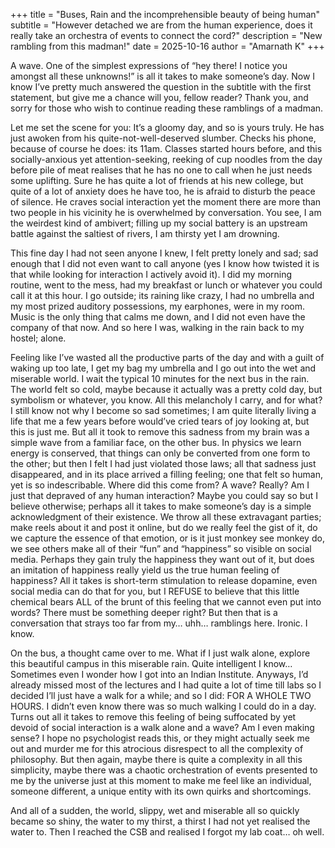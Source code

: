 +++
title = "Buses, Rain and the incomprehensible beauty of being human"
subtitle = "However detached we are from the human experience, does it really take an orchestra of events to connect the cord?"
description = "New rambling from this madman!"
date = 2025-10-16
author = "Amarnath K"
+++

A wave. One of the simplest expressions of “hey there! I notice you amongst all these unknowns!” is all it takes to make someone’s day. Now I know I’ve pretty much answered the question in the subtitle with the first statement, but give me a chance will you, fellow reader? Thank you, and sorry for those who wish to continue reading these ramblings of a madman.

Let me set the scene for you: It’s a gloomy day, and so is yours truly. He has just awoken from his quite-not-well-deserved slumber. Checks his phone, because of course he does: its 11am. Classes started hours before, and this socially-anxious yet attention-seeking, reeking of cup noodles from the day before pile of meat realises that he has no one to call when he just needs some uplifting. Sure he has quite a lot of friends at his new college, but quite of a lot of anxiety does he have too, he is afraid to disturb the peace of silence. He craves social interaction yet the moment there are more than two people in his vicinity he is overwhelmed by conversation. You see, I am the weirdest kind of ambivert; filling up my social battery is an upstream battle against the saltiest of rivers, I am thirsty yet I am drowning.

This fine day I had not seen anyone I knew, I felt pretty lonely and sad; sad enough that I did not even want to call anyone (yes I know how twisted it is that while looking for interaction I actively avoid it). I did my morning routine, went to the mess, had my breakfast or lunch or whatever you could call it at this hour. I go outside; its raining like crazy, I had no umbrella and my most prized auditory possessions, my earphones, were in my room. Music is the only thing that calms me down, and I did not even have the company of that now. And so here I was, walking in the rain back to my hostel; alone.

Feeling like I’ve wasted all the productive parts of the day and with a guilt of waking up too late, I get my bag my umbrella and I go out into the wet and miserable world. I wait the typical 10 minutes for the next bus in the rain. The world felt so cold, maybe because it actually was a pretty cold day, but symbolism or whatever, you know. All this melancholy I carry, and for what? I still know not why I become so sad sometimes; I am quite literally living a life that me a few years before would’ve cried tears of joy looking at, but this is just me. But all it took to remove this sadness from my brain was a simple wave from a familiar face, on the other bus. In physics we learn energy is conserved, that things can only be converted from one form to the other; but then I felt I had just violated those laws; all that sadness just disappeared, and in its place arrived a filling feeling; one that felt so human, yet is so indescribable. Where did this come from? A wave? Really? Am I just that depraved of any human interaction? Maybe you could say so but I believe otherwise; perhaps all it takes to make someone’s day is a simple acknowledgment of their existence. We throw all these extravagant parties; make reels about it and post it online, but do we really feel the gist of it, do we capture the essence of that emotion, or is it just monkey see monkey do, we see others make all of their “fun” and “happiness” so visible on social media. Perhaps they gain truly the happiness they want out of it, but does an imitation of happiness really yield us the true human feeling of happiness? All it takes is short-term stimulation to release dopamine, even social media can do that for you, but I REFUSE to believe that this little chemical bears ALL of the brunt of this feeling that we cannot even put into words? There must be something deeper right? But then that is a conversation that strays too far from my… uhh… ramblings here. Ironic. I know.

On the bus, a thought came over to me. What if I just walk alone, explore this beautiful campus in this miserable rain. Quite intelligent I know… Sometimes even I wonder how I got into an Indian Institute. Anyways, I’d already missed most of the lectures and I had quite a lot of time till labs so I decided I’ll just have a walk for a while; and so I did: FOR A WHOLE TWO HOURS. I didn’t even know there was so much walking I could do in a day. Turns out all it takes to remove this feeling of being suffocated by yet devoid of social interaction is a walk alone and a wave? Am I even making sense? I hope no psychologist reads this, or they might actually seek me out and murder me for this atrocious disrespect to all the complexity of philosophy. But then again, maybe there is quite a complexity in all this simplicity, maybe there was a chaotic orchestration of events presented to me by the universe just at this moment to make me feel like an individual, someone different, a unique entity with its own quirks and shortcomings. 

And all of a sudden, the world, slippy, wet and miserable all so quickly became so shiny, the water to my thirst, a thirst I had not yet realised the water to. Then I reached the CSB and realised I forgot my lab coat… oh well.
